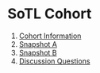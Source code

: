 # SoTL Cohort

1.  [Cohort Information](Cohort.pdf)
2.  [Snapshot A](Snapshot_A.pdf)
3.  [Snapshot B](Snapshot_B.pdf)
4.  [Discussion Questions](Questions.pdf)
